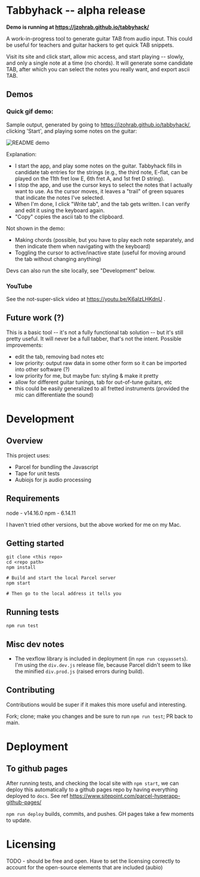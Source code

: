 # Tabbyhack -- alpha release

**Demo is running at https://jzohrab.github.io/tabbyhack/**

A work-in-progress tool to generate guitar TAB from audio input.  This could be useful for teachers and guitar hackers to get quick TAB snippets.

Visit its site and click start, allow mic access, and start playing -- slowly, and only a single note at a time (no chords).  It will generate some candidate TAB, after which you can select the notes you really want, and export ascii TAB.

## Demos

### Quick gif demo:

Sample output, generated by going to https://jzohrab.github.io/tabbyhack/, clicking 'Start', and playing some notes on the guitar:

![README demo](https://media.giphy.com/media/rNQAo7NcQ6nTZieZlD/giphy.gif)

Explanation:

* I start the app, and play some notes on the guitar.  Tabbyhack fills in candidate tab entries for the strings (e.g., the third note, E-flat, can be played on the 11th fret low E, 6th fret A, and 1st fret D string).
* I stop the app, and use the cursor keys to select the notes that I actually want to use.  As the cursor moves, it leaves a "trail" of green squares that indicate the notes I've selected.
* When I'm done, I click "Write tab", and the tab gets written.  I can verify and edit it using the keyboard again.
* "Copy" copies the ascii tab to the clipboard.

Not shown in the demo:

* Making chords (possible, but you have to play each note separately, and then indicate them when navigating with the keyboard)
* Toggling the cursor to active/inactive state (useful for moving around the tab without changing anything)

Devs can also run the site locally, see "Development" below.

### YouTube

See the not-super-slick video at https://youtu.be/K6aIzLHKdnU .

## Future work (?)

This is a basic tool -- it's not a fully functional tab solution -- but it's still pretty useful.  It will never be a full tabber, that's not the intent.  Possible improvements:

* edit the tab, removing bad notes etc
* low priority: output raw data in some other form so it can be imported into other software (?)
* low priority for me, but maybe fun: styling & make it pretty
* allow for different guitar tunings, tab for out-of-tune guitars, etc
* this could be easily generalized to all fretted instruments (provided the mic can differentiate the sound)

# Development

## Overview

This project uses:

- Parcel for bundling the Javascript
- Tape for unit tests
- Aubiojs for js audio processing

## Requirements

node - v14.16.0
npm - 6.14.11

I haven't tried other versions, but the above worked for me on my Mac.

## Getting started

```
git clone <this repo>
cd <repo path>
npm install

# Build and start the local Parcel server
npm start

# Then go to the local address it tells you
```

## Running tests

`npm run test`

## Misc dev notes

* The vexflow library is included in deployment (in `npm run copyassets`).  I'm using the `div.dev.js` release file, because Parcel didn't seem to like the minified `div.prod.js` (raised errors during build).

## Contributing

Contributions would be super if it makes this more useful and interesting.

Fork; clone; make you changes and be sure to run `npm run test`; PR back to main.

# Deployment

## To github pages

After running tests, and checking the local site with `npm start`, we can deploy this automatically to a github pages repo by having everything deployed to `docs`.  See ref https://www.sitepoint.com/parcel-hyperapp-github-pages/

`npm run deploy` builds, commits, and pushes.  GH pages take a few moments to update.

# Licensing

TODO - should be free and open.  Have to set the licensing correctly to account for the open-source elements that are included (aubio)
